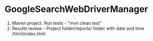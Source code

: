 ﻿# GoogleSearchWebDriverManager
1. Maven project. Run tests - "mvn clean test"
2. Results review - Project folder/reports/ folder with date and time /html/index.html
